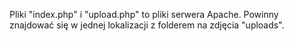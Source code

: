Pliki "index.php" i "upload.php" to pliki serwera Apache. Powinny znajdować się w jednej lokalizacji z folderem na zdjęcia "uploads".
